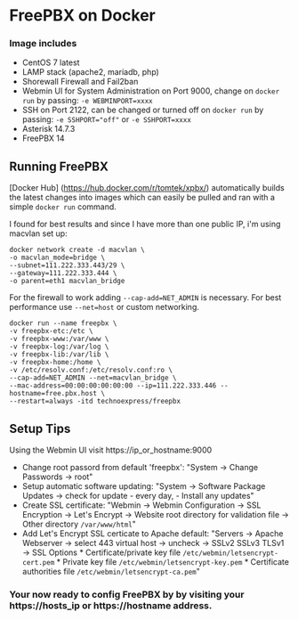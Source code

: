 # FreePBX on Docker

### Image includes

 * CentOS 7 latest
 * LAMP stack (apache2, mariadb, php)
 * Shorewall Firewall and Fail2ban
 * Webmin UI for System Administration on Port 9000, change on `docker run` by passing:
               `-e WEBMINPORT=xxxx`
 * SSH on Port 2122, can be changed or turned off on `docker run` by passing:
               `-e SSHPORT="off"` or `-e SSHPORT=xxxx`
 * Asterisk 14.7.3
 * FreePBX 14

## Running FreePBX

[Docker Hub] (https://hub.docker.com/r/tomtek/xpbx/) automatically builds the latest changes into images which can easily be pulled and ran with a simple `docker run` command. 

I found for best results and since I have more than one public IP, i'm using macvlan set up:
```
docker network create -d macvlan \
-o macvlan_mode=bridge \
--subnet=111.222.333.443/29 \
--gateway=111.222.333.444 \
-o parent=eth1 macvlan_bridge
```

For the firewall to work adding `--cap-add=NET_ADMIN` is necessary.
For best performance use `--net=host` or custom networking.
```
docker run --name freepbx \
-v freepbx-etc:/etc \
-v freepbx-www:/var/www \
-v freepbx-log:/var/log \
-v freepbx-lib:/var/lib \
-v freepbx-home:/home \
-v /etc/resolv.conf:/etc/resolv.conf:ro \
--cap-add=NET_ADMIN --net=macvlan_bridge \
--mac-address=00:00:00:00:00:00 --ip=111.222.333.446 --hostname=free.pbx.host \
--restart=always -itd technoexpress/freepbx
```
## Setup Tips
Using the Webmin UI visit https://ip_or_hostname:9000
* Change root passord from default 'freepbx': 
                "System -> Change Passwords -> root" 
* Setup automatic software updating:
                "System -> Software Package Updates -> check for update - every day, - Install any updates"
* Create SSL certificate:
                "Webmin -> Webmin Configuration -> SSL Encryption -> Let's Encrypt -> 
                    Website root directory for validation file -> Other directory `/var/www/html`"
* Add Let's Encrypt SSL certicate to Apache default:
                "Servers -> Apache Webserver -> select 443 virtual host -> uncheck -> SSLv2 SSLv3 TLSv1
                    -> SSL Options 
                    * Certificate/private key file    `/etc/webmin/letsencrypt-cert.pem`
                    * Private key file                `/etc/webmin/letsencrypt-key.pem`
                    * Certificate authorities file    `/etc/webmin/letsencrypt-ca.pem`"
                            
### Your now ready to config FreePBX by by visiting your https://hosts_ip or https://hostname address. 
